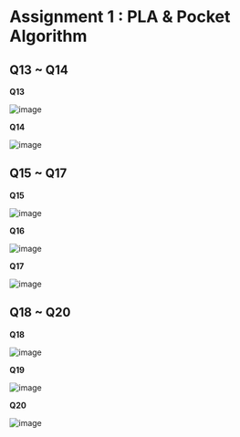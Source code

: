 # Assignment 1 : PLA & Pocket Algorithm

## Q13 ~ Q14
**Q13** 

![image](https://github.com/Chang-Chia-Chi/Machine-Learning-Foundations-Techniques/blob/main/Assignment-1/pic/Q13.jpg)

**Q14**

![image](https://github.com/Chang-Chia-Chi/Machine-Learning-Foundations-Techniques/blob/main/Assignment-1/pic/Q14.jpg)

## Q15 ~ Q17
**Q15** 

![image](https://github.com/Chang-Chia-Chi/Machine-Learning-Foundations-Techniques/blob/main/Assignment-1/pic/Q15.jpg)

**Q16**

![image](https://github.com/Chang-Chia-Chi/Machine-Learning-Foundations-Techniques/blob/main/Assignment-1/pic/Q16.jpg)

**Q17** 

![image](https://github.com/Chang-Chia-Chi/Machine-Learning-Foundations-Techniques/blob/main/Assignment-1/pic/Q17.jpg)

## Q18 ~ Q20
**Q18** 

![image](https://github.com/Chang-Chia-Chi/Machine-Learning-Foundations-Techniques/blob/main/Assignment-1/pic/Q18.jpg)

**Q19**

![image](https://github.com/Chang-Chia-Chi/Machine-Learning-Foundations-Techniques/blob/main/Assignment-1/pic/Q19.jpg)

**Q20** 

![image](https://github.com/Chang-Chia-Chi/Machine-Learning-Foundations-Techniques/blob/main/Assignment-1/pic/Q20.jpg)
